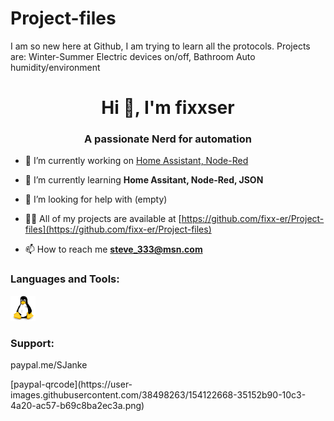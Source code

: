 # Project-files
I am so new here at Github, I am trying to learn all the protocols. Projects are: Winter-Summer Electric devices on/off, Bathroom Auto humidity/environment
<h1 align="center">Hi 👋, I'm fixxser</h1>
<h3 align="center">A passionate Nerd for automation</h3>

- 🔭 I’m currently working on [Home Assistant, Node-Red](https://github.com/fixx-er/Project-files)

- 🌱 I’m currently learning **Home Assitant, Node-Red, JSON**

- 🤝 I’m looking for help with (empty)

- 👨‍💻 All of my projects are available at [https://github.com/fixx-er/Project-files](https://github.com/fixx-er/Project-files)

- 📫 How to reach me **steve_333@msn.com**


<h3 align="left">Languages and Tools:</h3>
<p align="left"> <a href="https://www.linux.org/" target="_blank"> <img src="https://raw.githubusercontent.com/devicons/devicon/master/icons/linux/linux-original.svg" alt="linux" width="40" height="40"/> </a> </p>

<h3 align="left">Support:</h3>
<p>paypal.me/SJanke</p>
[paypal-qrcode](https://user-images.githubusercontent.com/38498263/154122668-35152b90-10c3-4a20-ac57-b69c8ba2ec3a.png)

  <br><br>
